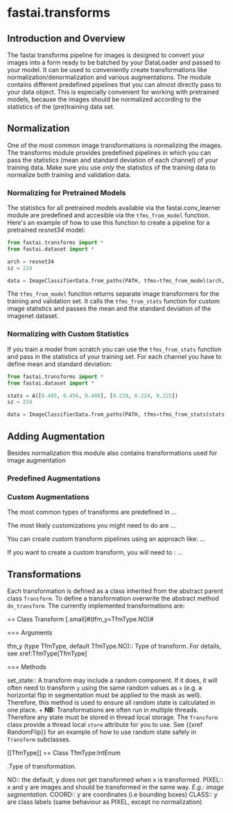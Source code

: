 # fastai.transforms

## Introduction and Overview
The fastai transforms pipeline for images is designed to convert your images into a form ready to be batched by your DataLoader and passed to your model. It can be used to conveniently create transformations like normalization/denormalization and various augmentations. The module contains different predefined pipelines that you can almost directly pass to your data object. This is especially convenient for working with pretrained models, because the images should be normalized according to the statistics of the (pre)training data set.

## Normalization
One of the most common image transformations is normalizing the images. The transforms module provides predefined pipelines in which you can pass the statistics (mean and standard deviation of each channel) of your training data. Make sure you use *only* the statistics of the training data to normalize both training and validation data.

### Normalizing for Pretrained Models
The statistics for all pretrained models available via the fastai.conv_learner module are predefined and accesible via the `tfms_from_model` function. Here's an example of how to use this function to create a pipeline for a pretrained _resnet34_ model:
```python
from fastai.transforms import *
from fastai.dataset import *

arch = resnet34 
sz = 224

data = ImageClassifierData.from_paths(PATH, tfms=tfms_from_model(arch, sz))
```
The `tfms_from_model` function returns separate image transformers for the training and validation set. It calls the `tfms_from_stats` function for custom image statistics and passes the mean and the standard deviation of the imagenet dataset.

### Normalizing with Custom Statistics
If you train a model from scratch you can use the `tfms_from_stats` function and pass in the statistics of your training set. For each channel you have to define mean and standard deviation:

```python
from fastai.transforms import *
from fastai.dataset import *

stats = A([0.485, 0.456, 0.406], [0.229, 0.224, 0.225]) 
sz = 224

data = ImageClassifierData.from_paths(PATH, tfms=tfms_from_stats(stats, sz))
```

## Adding Augmentation
Besides normalization this module also contains transformations used for image augmentation

### Predefined Augmentations

### Custom Augmentations 

The most common types of transforms are predefined in ...

The most likely customizations you might need to do are ...

You can create custom transform pipelines using an approach like: ...

If you want to create a custom transform, you will need to : ...

## Transformations
Each transformation is defined as a class inherited from the abstract parent class `Transform`. To define a transformation overwrite the abstract method `do_transform`. The currently implemented transformations are:


== Class Transform [.small]#(tfm_y=TfmType.NO)#

=== Arguments

tfm_y (type TfmType, default TfmType.NO)::
        Type of transform. For details, see xref:TfmType[TfmType]

=== Methods

set_state::
A transform may include a random component. If it does, it will often need to transform `y` using the same random values as `x` (e.g. a horizontal flip in segmentation must be applied to the mask as well). Therefore, this method is used to ensure all random state is calculated in one place.
+
**NB:** Transformations are often run in multiple threads. Therefore any state must be stored in thread local storage. The `Transform` class provide a thread local `store` attribute for you to use. See {{xref RandomFlip}} for an example of how to use random state safely in `Transform` subclasses.

[[TfmType]]
== Class TfmType:IntEnum

.Type of transformation.

NO:: the default, y does not get transformed when x is transformed.
PIXEL:: x and y are images and should be transformed in the same way. _E.g.: image segmentation._
COORD:: y are coordinates (i.e bounding boxes)
CLASS:: y are class labels (same behaviour as PIXEL, except no normalization)

